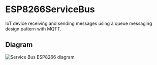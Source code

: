 # ESP8266ServiceBus
IoT device receiving and sending messages using a queue messaging design pattern with MQTT.

## Diagram
![Service Bus ESP8266 diagram](../../blob/master/ServiceBus.jpg?raw=true)
